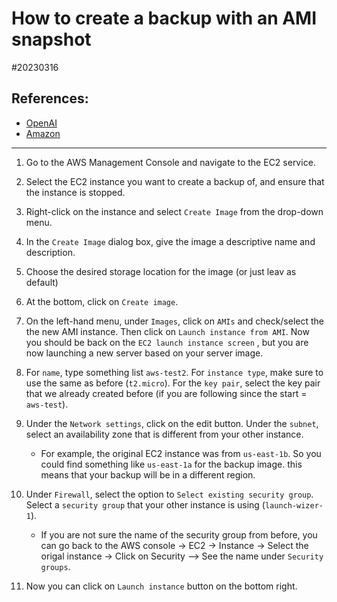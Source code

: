 
# How to create a backup with an AMI snapshot

#20230316

## References: 

- [OpenAI](http://chat.openai.com)
- [Amazon](https://aws.amazon.com/getting-started/)

---


1. Go to the AWS Management Console and navigate to the EC2 service.

2. Select the EC2 instance you want to create a backup of, and ensure that the
instance is stopped.

3. Right-click on the instance and select `Create Image` from the drop-down menu.

4. In the `Create Image` dialog box, give the image a descriptive name and
description.

5. Choose the desired storage location for the image (or just leav as default)

6. At the bottom, click on `Create image`. 

7. On the left-hand menu, under `Images`, click on `AMIs` and check/select the
the new AMI instance. Then click on `Launch instance from AMI`. Now you should
be back on the `EC2 launch instance screen` , but you are now launching a new 
server based on your server image.

8. For `name`, type something list `aws-test2`. For `instance type`, make 
sure to use the same as before (`t2.micro`). For the `key pair`, select the 
key pair that we already created before (if you are following since
the start = `aws-test`).


9. Under the `Network settings`, click on the edit button. Under the 
`subnet`, select an availability zone that is different from your other instance.
    
    - For example, the original EC2 instance was from `us-east-1b`. So you 
    could find something like `us-east-1a` for the backup image. this means
    that your backup will be in a different region. 

10. Under `Firewall`, select the option to `Select existing security group`.
Select a `security group` that your other instance is using (`launch-wizer-1`).

    - If you are not sure the name of the security group from before, you can
    go back to the AWS console -> EC2 -> Instance -> Select the origal instance
    -> Click on Security --> See the name under `Security groups`.

11. Now you can click on `Launch instance`  button on the bottom right.

